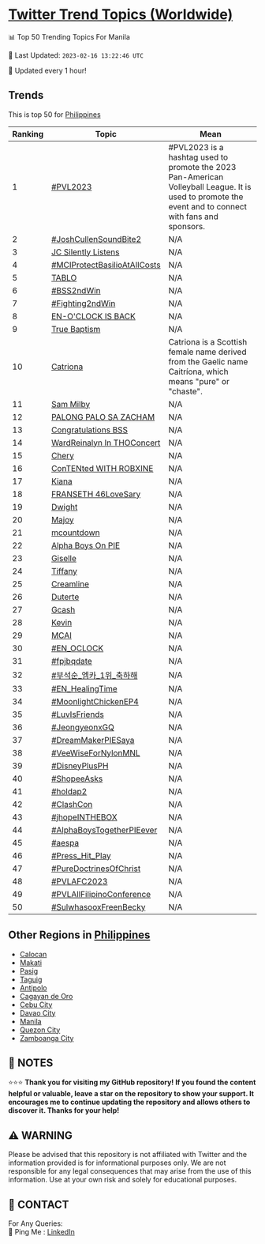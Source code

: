 [Twitter Trend Topics (Worldwide)](https://github.com/ErcinDedeoglu/Twitter-Trend-Topics)
==========


📊 Top 50 Trending Topics For Manila

📆 Last Updated: `2023-02-16 13:22:46 UTC`

🔧 Updated every 1 hour!


## Trends

This is top 50 for [Philippines](</Philippines>)

| Ranking | Topic | Mean |
| ------- | ------------ | ------------ |
| 1 | [#PVL2023](http://twitter.com/search?q=%23PVL2023) | #PVL2023 is a hashtag used to promote the 2023 Pan-American Volleyball League. It is used to promote the event and to connect with fans and sponsors. |
| 2 | [#JoshCullenSoundBite2](http://twitter.com/search?q=%23JoshCullenSoundBite2) | N/A |
| 3 | [JC Silently Listens](http://twitter.com/search?q=JC+Silently+Listens) | N/A |
| 4 | [#MCIProtectBasilioAtAllCosts](http://twitter.com/search?q=%23MCIProtectBasilioAtAllCosts) | N/A |
| 5 | [TABLO](http://twitter.com/search?q=TABLO) | N/A |
| 6 | [#BSS2ndWin](http://twitter.com/search?q=%23BSS2ndWin) | N/A |
| 7 | [#Fighting2ndWin](http://twitter.com/search?q=%23Fighting2ndWin) | N/A |
| 8 | [EN-O'CLOCK IS BACK](http://twitter.com/search?q=EN-O%27CLOCK+IS+BACK) | N/A |
| 9 | [True Baptism](http://twitter.com/search?q=True+Baptism) | N/A |
| 10 | [Catriona](http://twitter.com/search?q=Catriona) | Catriona is a Scottish female name derived from the Gaelic name Caitríona, which means "pure" or "chaste". |
| 11 | [Sam Milby](http://twitter.com/search?q=Sam+Milby) | N/A |
| 12 | [PALONG PALO SA ZACHAM](http://twitter.com/search?q=PALONG+PALO+SA+ZACHAM) | N/A |
| 13 | [Congratulations BSS](http://twitter.com/search?q=Congratulations+BSS) | N/A |
| 14 | [WardReinalyn In THOConcert](http://twitter.com/search?q=WardReinalyn+In+THOConcert) | N/A |
| 15 | [Chery](http://twitter.com/search?q=Chery) | N/A |
| 16 | [ConTENted WITH ROBXINE](http://twitter.com/search?q=ConTENted+WITH+ROBXINE) | N/A |
| 17 | [Kiana](http://twitter.com/search?q=Kiana) | N/A |
| 18 | [FRANSETH 46LoveSary](http://twitter.com/search?q=FRANSETH+46LoveSary) | N/A |
| 19 | [Dwight](http://twitter.com/search?q=Dwight) | N/A |
| 20 | [Majoy](http://twitter.com/search?q=Majoy) | N/A |
| 21 | [mcountdown](http://twitter.com/search?q=mcountdown) | N/A |
| 22 | [Alpha Boys On PIE](http://twitter.com/search?q=Alpha+Boys+On+PIE) | N/A |
| 23 | [Giselle](http://twitter.com/search?q=Giselle) | N/A |
| 24 | [Tiffany](http://twitter.com/search?q=Tiffany) | N/A |
| 25 | [Creamline](http://twitter.com/search?q=Creamline) | N/A |
| 26 | [Duterte](http://twitter.com/search?q=Duterte) | N/A |
| 27 | [Gcash](http://twitter.com/search?q=Gcash) | N/A |
| 28 | [Kevin](http://twitter.com/search?q=Kevin) | N/A |
| 29 | [MCAI](http://twitter.com/search?q=MCAI) | N/A |
| 30 | [#EN_OCLOCK](http://twitter.com/search?q=%23EN_OCLOCK) | N/A |
| 31 | [#fpjbqdate](http://twitter.com/search?q=%23fpjbqdate) | N/A |
| 32 | [#부석순_엠카_1위_축하해](http://twitter.com/search?q=%23%eb%b6%80%ec%84%9d%ec%88%9c_%ec%97%a0%ec%b9%b4_1%ec%9c%84_%ec%b6%95%ed%95%98%ed%95%b4) | N/A |
| 33 | [#EN_HealingTime](http://twitter.com/search?q=%23EN_HealingTime) | N/A |
| 34 | [#MoonlightChickenEP4](http://twitter.com/search?q=%23MoonlightChickenEP4) | N/A |
| 35 | [#LuvIsFriends](http://twitter.com/search?q=%23LuvIsFriends) | N/A |
| 36 | [#JeongyeonxGQ](http://twitter.com/search?q=%23JeongyeonxGQ) | N/A |
| 37 | [#DreamMakerPIESaya](http://twitter.com/search?q=%23DreamMakerPIESaya) | N/A |
| 38 | [#VeeWiseForNylonMNL](http://twitter.com/search?q=%23VeeWiseForNylonMNL) | N/A |
| 39 | [#DisneyPlusPH](http://twitter.com/search?q=%23DisneyPlusPH) | N/A |
| 40 | [#ShopeeAsks](http://twitter.com/search?q=%23ShopeeAsks) | N/A |
| 41 | [#holdap2](http://twitter.com/search?q=%23holdap2) | N/A |
| 42 | [#ClashCon](http://twitter.com/search?q=%23ClashCon) | N/A |
| 43 | [#jhopeINTHEBOX](http://twitter.com/search?q=%23jhopeINTHEBOX) | N/A |
| 44 | [#AlphaBoysTogetherPIEever](http://twitter.com/search?q=%23AlphaBoysTogetherPIEever) | N/A |
| 45 | [#aespa](http://twitter.com/search?q=%23aespa) | N/A |
| 46 | [#Press_Hit_Play](http://twitter.com/search?q=%23Press_Hit_Play) | N/A |
| 47 | [#PureDoctrinesOfChrist](http://twitter.com/search?q=%23PureDoctrinesOfChrist) | N/A |
| 48 | [#PVLAFC2023](http://twitter.com/search?q=%23PVLAFC2023) | N/A |
| 49 | [#PVLAllFilipinoConference](http://twitter.com/search?q=%23PVLAllFilipinoConference) | N/A |
| 50 | [#SulwhasooxFreenBecky](http://twitter.com/search?q=%23SulwhasooxFreenBecky) | N/A |



## Other Regions in [Philippines](</Philippines>)

* [Calocan](</Philippines/Calocan.md>)
* [Makati](</Philippines/Makati.md>)
* [Pasig](</Philippines/Pasig.md>)
* [Taguig](</Philippines/Taguig.md>)
* [Antipolo](</Philippines/Antipolo.md>)
* [Cagayan de Oro](</Philippines/Cagayan de Oro.md>)
* [Cebu City](</Philippines/Cebu City.md>)
* [Davao City](</Philippines/Davao City.md>)
* [Manila](</Philippines/Manila.md>)
* [Quezon City](</Philippines/Quezon City.md>)
* [Zamboanga City](</Philippines/Zamboanga City.md>)



## 📝 NOTES

⭐⭐⭐ **Thank you for visiting my GitHub repository! If you found the content helpful or valuable, leave a star on the repository to show your support. It encourages me to continue updating the repository and allows others to discover it. Thanks for your help!**


## ⚠️ WARNING

Please be advised that this repository is not affiliated with Twitter and the information provided is for informational purposes only. We are not responsible for any legal consequences that may arise from the use of this information. Use at your own risk and solely for educational purposes.


## 📨 CONTACT

 For Any Queries:  
            🏓 Ping Me : [LinkedIn](https://www.linkedin.com/in/ercindedeoglu/)
